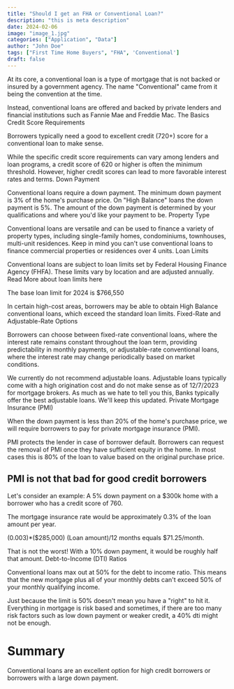 ```yaml
---
title: "Should I get an FHA or Conventional Loan?"
description: "this is meta description"
date: 2024-02-06
image: "image_1.jpg"
categories: ["Application", "Data"]
author: "John Doe"
tags: ["First Time Home Buyers", "FHA", 'Conventional']
draft: false
---
```


At its core, a conventional loan is a type of mortgage that is not backed or insured by a government agency. The name "Conventional" came from it being the convention at the time.

Instead, conventional loans are offered and backed by private lenders and financial institutions such as Fannie Mae and Freddie Mac.
The Basics
Credit Score Requirements

Borrowers typically need a good to excellent credit (720+) score for a conventional loan to make sense.

While the specific credit score requirements can vary among lenders and loan programs, a credit score of 620 or higher is often the minimum threshold. However, higher credit scores can lead to more favorable interest rates and terms.
Down Payment

Conventional loans require a down payment. The minimum down payment is 3% of the home's purchase price. On "High Balance" loans the down payment is 5%. The amount of the down payment is determined by your qualifications and where you'd like your payment to be.
Property Type

Conventional loans are versatile and can be used to finance a variety of property types, including single-family homes, condominiums, townhouses, multi-unit residences. Keep in mind you can't use conventional loans to finance commercial properties or residences over 4 units.
Loan Limits

Conventional loans are subject to loan limits set by Federal Housing Finance Agency (FHFA). These limits vary by location and are adjusted annually. Read More about loan limits here

The base loan limit for 2024 is $766,550

 In certain high-cost areas, borrowers may be able to obtain High Balance conventional loans, which exceed the standard loan limits.
Fixed-Rate and Adjustable-Rate Options

Borrowers can choose between fixed-rate conventional loans, where the interest rate remains constant throughout the loan term, providing predictability in monthly payments, or adjustable-rate conventional loans, where the interest rate may change periodically based on market conditions.


We currently do not recommend adjustable loans. Adjustable loans typically come with a high origination cost and do not make sense as of 12/7/2023 for mortgage brokers. As much as we hate to tell you this, Banks typically offer the best adjustable loans. We'll keep this updated.
Private Mortgage Insurance (PMI)

When the down payment is less than 20% of the home's purchase price, we will require borrowers to pay for private mortgage insurance (PMI).

PMI protects the lender in case of borrower default. Borrowers can request the removal of PMI once they have sufficient equity in the home. In most cases this is 80% of the loan to value based on the original purchase price.



## PMI is not that bad for good credit borrowers

Let's consider an example: A 5% down payment on a $300k home with a borrower who has a credit score of 760.

The mortgage insurance rate would be approximately 0.3% of the loan amount per year.

(0.003)*($285,000) (Loan amount)/12 months equals $71.25/month.

That is not the worst! With a 10% down payment, it would be roughly half that amount.
Debt-to-Income (DTI) Ratios

Conventional loans max out at 50% for the debt to income ratio. This means that the new mortgage plus all of your monthly debts  can't exceed 50% of your monthly qualifying income.


Just because the limit is 50% doesn't mean you have a "right" to hit it. Everything in mortgage is risk based and sometimes, if there are too many risk factors such as low down payment or weaker credit, a 40% dti might not be enough.

# Summary
Conventional loans are an excellent option for high credit borrowers or borrowers with a large down payment.
